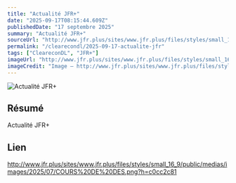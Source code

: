 ```yaml
---
title: "Actualité JFR+"
date: "2025-09-17T08:15:44.609Z"
publishedDate: "17 septembre 2025"
summary: "Actualité JFR+"
sourceUrl: "http://www.jfr.plus/sites/www.jfr.plus/files/styles/small_16_9/public/medias/images/2025/07/COURS%20DE%20DES.png?h=c0cc2c81"
permalink: "/clearecondl/2025-09-17-actualite-jfr"
tags: ["CleareconDL", "JFR+"]
imageUrl: "http://www.jfr.plus/sites/www.jfr.plus/files/styles/small_16_9/public/medias/images/2025/07/COURS%20DE%20DES.png?h=c0cc2c81"
imageCredit: "Image — http://www.jfr.plus/sites/www.jfr.plus/files/styles/small_16_9/public/medias/images/2025/07/COURS%20DE%20DES.png?h=c0cc2c81"
---
```


![Actualité JFR+](http://www.jfr.plus/sites/www.jfr.plus/files/styles/small_16_9/public/medias/images/2025/07/COURS%20DE%20DES.png?h=c0cc2c81)

## Résumé

Actualité JFR+

## Lien

http://www.jfr.plus/sites/www.jfr.plus/files/styles/small_16_9/public/medias/images/2025/07/COURS%20DE%20DES.png?h=c0cc2c81
